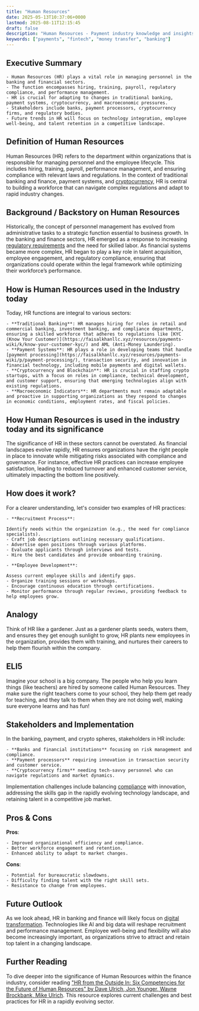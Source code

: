 ```yaml
---
title: "Human Resources"
date: 2025-05-13T10:37:06+0000
lastmod: 2025-08-11T12:15:45
draft: false
description: "Human Resources - Payment industry knowledge and insights"
keywords: ["payments", "fintech", "money transfer", "banking"]
---
```


## Executive Summary

 	- Human Resources (HR) plays a vital role in managing personnel in the banking and financial sectors.
 	- The function encompasses hiring, training, payroll, regulatory compliance, and performance management.
 	- HR is crucial for adapting to changes in traditional banking, payment systems, cryptocurrency, and macroeconomic pressures.
 	- Stakeholders include banks, payment processors, cryptocurrency firms, and regulatory bodies.
 	- Future trends in HR will focus on technology integration, employee well-being, and talent retention in a competitive landscape.

## Definition of Human Resources
Human Resources (HR) refers to the department within organizations that is responsible for managing personnel and the employee lifecycle. This includes hiring, training, payroll, performance management, and ensuring compliance with relevant laws and regulations. In the context of traditional banking and finance, payment systems, and [cryptocurrency](https://faisalkhanllc.xyz/resources/payments-wiki/c/cryptocurrency/), HR is central to building a workforce that can navigate complex regulations and adapt to rapid industry changes.
## Background / Backstory on Human Resources
Historically, the concept of personnel management has evolved from administrative tasks to a strategic function essential to business growth. In the banking and finance sectors, HR emerged as a response to increasing [regulatory requirements](https://faisalkhanllc.xyz/resources/payments-wiki/f/financial-regulatory-frameworks/) and the need for skilled labor. As financial systems became more complex, HR began to play a key role in talent acquisition, employee engagement, and regulatory compliance, ensuring that organizations could operate within the legal framework while optimizing their workforce’s performance.
## How is Human Resources used in the Industry today
Today, HR functions are integral to various sectors:

 	- **Traditional Banking**: HR manages hiring for roles in retail and commercial banking, investment banking, and compliance departments, ensuring a skilled workforce that adheres to regulations like [KYC (Know Your Customer)](https://faisalkhanllc.xyz/resources/payments-wiki/k/know-your-customer-kyc/) and AML (Anti-Money Laundering).
 	- **Payment Systems**: HR plays a role in developing teams that handle [payment processing](https://faisalkhanllc.xyz/resources/payments-wiki/p/payment-processing/), transaction security, and innovation in financial technology, including mobile payments and digital wallets.
 	- **Cryptocurrency and Blockchain**: HR is crucial in staffing crypto startups, with a focus on roles in compliance, technical development, and customer support, ensuring that emerging technologies align with existing regulations.
 	- **Macroeconomic Indicators**: HR departments must remain adaptable and proactive in supporting organizations as they respond to changes in economic conditions, employment rates, and fiscal policies.

## How Human Resources is used in the industry today and its significance
The significance of HR in these sectors cannot be overstated. As financial landscapes evolve rapidly, HR ensures organizations have the right people in place to innovate while mitigating risks associated with compliance and governance. For instance, effective HR practices can increase employee satisfaction, leading to reduced turnover and enhanced customer service, ultimately impacting the bottom line positively.
## How does it work?
For a clearer understanding, let's consider two examples of HR practices:

 	- **Recruitment Process**:

 	Identify needs within the organization (e.g., the need for compliance specialists).
 	- Craft job descriptions outlining necessary qualifications.
 	- Advertise open positions through various platforms.
 	- Evaluate applicants through interviews and tests.
 	- Hire the best candidates and provide onboarding training.

 	- **Employee Development**:

 	Assess current employee skills and identify gaps.
 	- Organize training sessions or workshops.
 	- Encourage continuous education through certifications.
 	- Monitor performance through regular reviews, providing feedback to help employees grow.

## Analogy
Think of HR like a gardener. Just as a gardener plants seeds, waters them, and ensures they get enough sunlight to grow, HR plants new employees in the organization, provides them with training, and nurtures their careers to help them flourish within the company.
## ELI5
Imagine your school is a big company. The people who help you learn things (like teachers) are hired by someone called Human Resources. They make sure the right teachers come to your school, they help them get ready for teaching, and they talk to them when they are not doing well, making sure everyone learns and has fun!
## Stakeholders and Implementation
In the banking, payment, and crypto spheres, stakeholders in HR include:

 	- **Banks and financial institutions** focusing on risk management and compliance.
 	- **Payment processors** requiring innovation in transaction security and customer service.
 	- **Cryptocurrency firms** needing tech-savvy personnel who can navigate regulations and market dynamics.

Implementation challenges include balancing [compliance](https://faisalkhanllc.xyz/resources/payments-wiki/c/compliance-program/) with innovation, addressing the skills gap in the rapidly evolving technology landscape, and retaining talent in a competitive job market.
## Pros & Cons
**Pros**:

 	- Improved organizational efficiency and compliance.
 	- Better workforce engagement and retention.
 	- Enhanced ability to adapt to market changes.

**Cons**:

 	- Potential for bureaucratic slowdowns.
 	- Difficulty finding talent with the right skill sets.
 	- Resistance to change from employees.

## Future Outlook
As we look ahead, HR in banking and finance will likely focus on [digital transformation](https://faisalkhanllc.xyz/resources/payments-wiki/d/digital-transformation/). Technologies like AI and big data will reshape recruitment and performance management. Employee well-being and flexibility will also become increasingly important, as organizations strive to attract and retain top talent in a changing landscape.
## Further Reading
To dive deeper into the significance of Human Resources within the finance industry, consider reading ["HR from the Outside In: Six Competencies for the Future of Human Resources" by Dave Ulrich, Jon Younger, Wayne Brockbank, Mike Ulrich](https://www.goodreads.com/book/show/15854810-hr-from-the-outside-in). This resource explores current challenges and best practices for HR in a rapidly evolving sector.

```

```